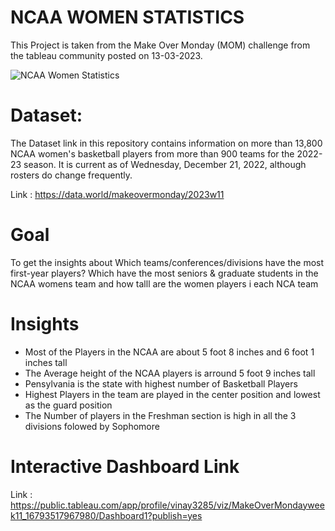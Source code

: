 # NCAA WOMEN STATISTICS
This Project is taken from the Make Over Monday (MOM) challenge from the tableau community posted on 13-03-2023.

![NCAA Women Statistics](https://user-images.githubusercontent.com/91108341/229926701-650dadbe-bd25-4805-991c-401fa5d21ba7.png)

# Dataset:
 
The Dataset link in this repository contains information on more than 13,800 NCAA women's basketball players from more than 900 teams for the 2022-23 season. It is current as of Wednesday, December 21, 2022, although rosters do change frequently.

Link : https://data.world/makeovermonday/2023w11

# Goal

To get the insights about Which teams/conferences/divisions have the most first-year players? Which have the most seniors & graduate students in the NCAA womens team and how talll are the women players i each NCA team

# Insights
- Most of the Players in the NCAA are about 5 foot 8 inches and 6 foot 1 inches tall
- The Average height of the NCAA players is arround 5 foot 9 inches tall
- Pensylvania is the state with highest number of Basketball Players
- Highest Players in the team are played in the center position and lowest as the guard position
- The Number of players in the Freshman section is high in all the 3 divisions folowed by Sophomore

# Interactive Dashboard Link
Link : https://public.tableau.com/app/profile/vinay3285/viz/MakeOverMondayweek11_16793517967980/Dashboard1?publish=yes
